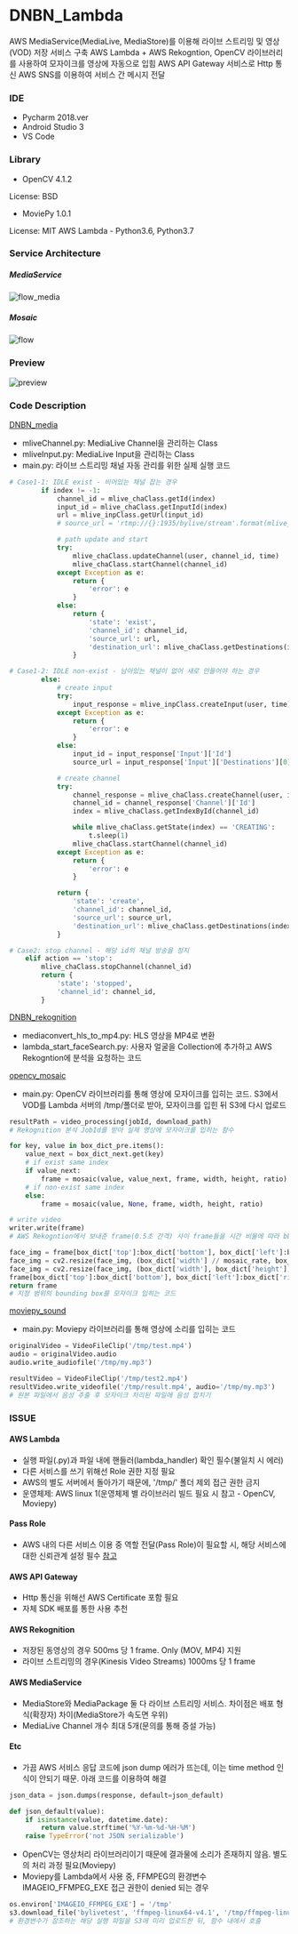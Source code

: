 # DNBN_Lambda
AWS MediaService(MediaLive, MediaStore)를 이용해 라이브 스트리밍 및 영상(VOD) 저장 서비스 구축
AWS Lambda + AWS Rekogntion, OpenCV 라이브러리를 사용하여 모자이크를 영상에 자동으로 입힘
AWS API Gateway 서비스로 Http 통신
AWS SNS를 이용하여 서비스 간 메시지 전달

### IDE
- Pycharm 2018.ver
- Android Studio 3
- VS Code

### Library
- OpenCV 4.1.2

License: BSD
- MoviePy 1.0.1

License: MIT 
AWS Lambda - Python3.6, Python3.7

### Service Architecture
##### MediaService
![flow_media](./image/flow_media.png)
##### Mosaic
![flow](./image/flow.png)


### Preview
![preview](./image/mosaic_1.png)



### Code Description
[DNBN_media](./Lambda_media/Lambda_lib)
- mliveChannel.py: MediaLive Channel을 관리하는 Class
- mliveInput.py: MediaLive Input을 관리하는 Class
- main.py: 라이브 스트리밍 채널 자동 관리를 위한 실제 실행 코드
~~~python
# Case1-1: IDLE exist - 비어있는 채널 잡는 경우
        if index != -1:
            channel_id = mlive_chaClass.getId(index)
            input_id = mlive_chaClass.getInputId(index)
            url = mlive_inpClass.getUrl(input_id)
            # source_url = 'rtmp://{}:1935/bylive/stream'.format(mlive_chaClass.getSourceIp(index))

            # path update and start
            try:
                mlive_chaClass.updateChannel(user, channel_id, time)
                mlive_chaClass.startChannel(channel_id)
            except Exception as e:
                return {
                    'error': e
                }
            else:
                return {
                    'state': 'exist',
                    'channel_id': channel_id,
                    'source_url': url,
                    'destination_url': mlive_chaClass.getDestinations(index)
                }
~~~
~~~python
# Case1-2: IDLE non-exist - 남아있는 채널이 없어 새로 만들어야 하는 경우
        else:
            # create input
            try:
                input_response = mlive_inpClass.createInput(user, time)
            except Exception as e:
                return {
                    'error': e
                }
            else:
                input_id = input_response['Input']['Id']
                source_url = input_response['Input']['Destinations'][0]['Url']

            # create channel
            try:
                channel_response = mlive_chaClass.createChannel(user, input_id, time)
                channel_id = channel_response['Channel']['Id']
                index = mlive_chaClass.getIndexById(channel_id)

                while mlive_chaClass.getState(index) == 'CREATING':
                    t.sleep(1)
                mlive_chaClass.startChannel(channel_id)
            except Exception as e:
                return {
                    'error': e
                }

            return {
                'state': 'create',
                'channel_id': channel_id,
                'source_url': source_url,
                'destination_url': mlive_chaClass.getDestinations(index)
            }
~~~
~~~python
# Case2: stop channel - 해당 id의 채널 방송을 정지
    elif action == 'stop':
        mlive_chaClass.stopChannel(channel_id)
        return {
            'state': 'stopped',
            'channel_id': channel_id,
        }
~~~


[DNBN_rekognition](./Lambda_rekognition)
- mediaconvert_hls_to_mp4.py: HLS 영상을 MP4로 변환
- lambda_start_faceSearch.py: 사용자 얼굴을 Collection에 추가하고 AWS Rekogntion에 분석을 요청하는 코드

[opencv_mosaic](./Lambda_rekogntion/opencv_mosaic)
- main.py: OpenCV 라이브러리를 통해 영상에 모자이크를 입히는 코드. S3에서 VOD를 Lambda 서버의 /tmp/폴더로 받아, 모자이크를 입힌 뒤 S3에 다시 업로드

~~~python
resultPath = video_processing(jobId, download_path)
# Rekognition 분석 JobId를 받아 실제 영상에 모자이크를 입히는 함수
~~~
~~~python
for key, value in box_dict_pre.items():
    value_next = box_dict_next.get(key)
    # if exist same index
    if value_next:
        frame = mosaic(value, value_next, frame, width, height, ratio)
    # if non-exist same index
    else:
        frame = mosaic(value, None, frame, width, height, ratio)

# write video
writer.write(frame)
# AWS Rekogntion에서 보내준 frame(0.5초 간격) 사이 frame들을 시간 비율에 따라 bbox 이동
~~~
~~~python
face_img = frame[box_dict['top']:box_dict['bottom'], box_dict['left']:box_dict['right']]
face_img = cv2.resize(face_img, (box_dict['width'] // mosaic_rate, box_dict['height'] // mosaic_rate))
face_img = cv2.resize(face_img, (box_dict['width'], box_dict['height']), cv2.INTER_AREA)
frame[box_dict['top']:box_dict['bottom'], box_dict['left']:box_dict['right']] = face_img
return frame
# 지정 범위의 bounding box를 모자이크 입히는 코드
~~~

[moviepy_sound](./Lambda_rekognition/moviepy_sound)
- main.py: Moviepy 라이브러리를 통해 영상에 소리를 입히는 코드
~~~python
originalVideo = VideoFileClip('/tmp/test.mp4')
audio = originalVideo.audio
audio.write_audiofile('/tmp/my.mp3')

resultVideo = VideoFileClip('/tmp/test2.mp4')
resultVideo.write_videofile('/tmp/result.mp4', audio='/tmp/my.mp3')
# 원본 파일에서 음성 추출 후 모자이크 처리된 파일에 음성 합치기
~~~


### ISSUE
#### AWS Lambda
- 실행 파일(.py)과 파일 내에 핸들러(lambda_handler) 확인 필수(불일치 시 에러)
- 다른 서비스를 쓰기 위해선 Role 권한 지정 필요
- AWS의 별도 서버에서 돌아가기 때문에, '/tmp/' 폴더 제외 접근 권한 금지
- 운영체제: AWS linux 1(운영체제 별 라이브러리 빌드 필요 시 참고 - OpenCV, Moviepy)
#### Pass Role
- AWS 내의 다른 서비스 이용 중 역할 전달(Pass Role)이 필요할 시, 해당 서비스에 대한 신뢰관계 설정 필수 [참고](https://docs.aws.amazon.com/ko_kr/IAM/latest/UserGuide/id_roles_use_passrole.html)
#### AWS API Gateway
- Http 통신을 위해선 AWS Certificate 포함 필요
- 자체 SDK 배포를 통한 사용 추천
#### AWS Rekognition
- 저장된 동영상의 경우 500ms 당 1 frame. Only (MOV, MP4) 지원
- 라이브 스트리밍의 경우(Kinesis Video Streams) 1000ms 당 1 frame
#### AWS MediaService
- MediaStore와 MediaPackage 둘 다 라이브 스트리밍 서비스. 차이점은 배포 형식(확장자) 차이(MediaStore가 속도면 우위)
- MediaLive Channel 개수 최대 5개(문의를 통해 증설 가능)


#### Etc
- 가끔 AWS 서비스 응답 코드에 json dump 에러가 뜨는데, 이는 time method 인식이 안되기 때문. 아래 코드를 이용하여 해결
~~~python
json_data = json.dumps(response, default=json_default)
~~~
~~~python
def json_default(value): 
    if isinstance(value, datetime.date): 
        return value.strftime('%Y-%m-%d-%H-%M') 
    raise TypeError('not JSON serializable')
~~~
- OpenCV는 영상처리 라이브러리이기 때문에 결과물에 소리가 존재하지 않음. 별도의 처리 과정 필요(Moviepy)
- Moviepy를 Lambda에서 사용 중, FFMPEG의 환경변수 IMAGEIO_FFMPEG_EXE 접근 권한이 denied 되는 경우
~~~python
os.environ['IMAGEIO_FFMPEG_EXE'] = '/tmp'
s3.download_file('bylivetest', 'ffmpeg-linux64-v4.1', '/tmp/ffmpeg-linux64-v4.1')
# 환경변수가 참조하는 해당 실행 파일을 S3에 미리 업로드한 뒤, 함수 내에서 호출
~~~




 

